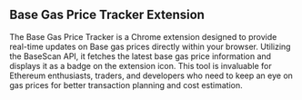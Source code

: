 ## Base Gas Price Tracker Extension

The Base Gas Price Tracker is a Chrome extension designed to provide real-time updates on Base gas prices directly
within your browser. Utilizing the BaseScan API, it fetches the latest base gas price information and displays it as a
badge on the extension icon. This tool is invaluable for Ethereum enthusiasts, traders, and developers who need to keep
an eye on gas prices for better transaction planning and cost estimation.

